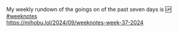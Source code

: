 My weekly rundown of the goings on of the past seven days is 🆙   
[\#<span>weeknotes</span>](https://social.lol/tags/weeknotes)  
[<span class="invisible">https://</span><span class="ellipsis">mihobu.lol/2024/09/weeknotes-w</span><span class="invisible">eek-37-2024</span>](https://mihobu.lol/2024/09/weeknotes-week-37-2024)